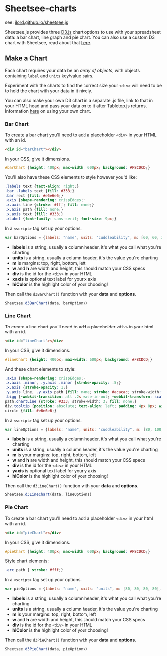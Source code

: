 # Sheetsee-charts

see: [jlord.github.io/sheetsee.js](jlord.github.io/sheetsee.js)

Sheetsee.js provides three [D3.js](http://d3js.org/) chart options to use with your spreadsheet data: a bar chart, line graph and pie chart. You can also use a custom D3 chart with Sheetsee, read about that [here](custom-charts.md).

## Make a Chart

Each chart requires your data be an _array of objects_, with objects containing `label` and `units` key/value pairs.

Experiment with the charts to find the correct size your `<div>` will need to be to hold the chart with your data in it nicely.

You can also make your own D3 chart in a separate .js file, link to that in your HTML head and pass your data on to it after Tabletop.js returns. Information [here](custom-charts.md) on using your own chart.

### Bar Chart

To create a bar chart you'll need to add a placeholder `<div>` in your HTML with an id.

```HTML
<div id="barChart"></div>
```

In your CSS, give it dimensions.

```CSS
#barChart {height: 400px; max-width: 600px; background: #F8CDCD;}
```

You'll also have these CSS elements to style however you'd like:

```CSS
.labels text {text-align: right;}
.bar .labels text {fill: #333;}
.bar rect {fill: #e6e6e6;}
.axis {shape-rendering: crispEdges;}
.x.axis line {stroke: #fff; fill: none;}
.x.axis path {fill: none;}
.x.axis text {fill: #333;}
.xLabel {font-family: sans-serif; font-size: 9px;}
```

In a `<script>` tag set up your options.

```JAVASCRIPT
var barOptions = {labels: "name", units: "cuddleability", m: [60, 60, 30, 150], w: 600, h: 400, div: "#barChart", xaxis: "no. of pennies", hiColor: "#FF317D"}
```

- **labels** is a string, usually a column header, it's what you call what you're charting
- **units** is a string, usually a column header, it's the value you're charting
- **m** is margins: top, right, bottom, left
- **w** and **h** are width and height, this should match your CSS specs
- **div** is the id for the `<div>` in your HTML
- **xaxis** is optional text label for your x axis
- **hiColor** is the highlight color of your choosing!

Then call the `d3BarChart()` function with your **data** and **options**.

```javascript
Sheetsee.d3BarChart(data, barOptions)
```

### Line Chart

To create a line chart you'll need to add a placeholder `<div>` in your html with an id.

```HTML
<div id="lineChart"></div>
```

In your CSS, give it dimensions.

```CSS
#lineChart {height: 400px; max-width: 600px; background: #F8CDCD;}
```

And these chart elements to style:

```CSS
.axis {shape-rendering: crispEdges;}
.x.axis .minor, .y.axis .minor {stroke-opacity: .5;}
.x.axis {stroke-opacity: 1;}
.y.axis line, .y.axis path {fill: none; stroke: #acacac; stroke-width: 1;}
.bigg {-webkit-transition: all .2s ease-in-out; -webkit-transform: scale(2);}
path.chartLine {stroke: #333; stroke-width: 3; fill: none;}
div.tooltip {position: absolute; text-align: left; padding: 4px 8px; width: auto; font-size: 10px; height: auto; background: #fff; border: 0px; pointer-events: none;}
circle {fill: #e6e6e6;}
```

In a `<script>` tag set up your options.

```javascript
var lineOptions = {labels: "name", units: "cuddleability", m: [80, 100, 120, 100], w: 600, h: 400, div: "#lineChart", yaxis: "no. of pennies", hiColor: "#14ECC8"}
```

- **labels** is a string, usually a column header, it's what you call what you're charting
- **units** is a string, usually a column header, it's the value you're charting
- **m** is your margins: top, right, bottom, left
- **w** and **h** are width and height, this should match your CSS specs
- **div** is the id for the `<div>` in your HTML
- **yaxis** is optional text label for your y axis
- **hiColor** is the highlight color of your choosing!

Then call the `d3LineChart()` function with your **data** and **options**.

```JAVASCRIPT
Sheetsee.d3LineChart(data, lineOptions)
```

### Pie Chart

To create a bar chart you'll need to add a placeholder `<div>` in your html with an id.

```HTML
<div id="pieChart"></div>
```
In your CSS, give it dimensions.

```CSS
#pieChart {height: 400px; max-width: 600px; background: #F8CDCD;}
```

Style chart elements:

```CSS
.arc path { stroke: #fff;}
```

In a `<script>` tag set up your options.

```JAVASCRIPT
var pieOptions = {labels: "name", units: "units", m: [80, 80, 80, 80], w: 600, h: 400, div: "#pieChart", hiColor: "#14ECC8"}
```

- **labels** is a string, usually a column header, it's what you call what you're charting
- **units** is a string, usually a column header, it's the value you're charting
- **m** is your margins: top, right, bottom, left
- **w** and **h** are width and height, this should match your CSS specs
- **div** is the id for the `<div>` in your HTML
- **hiColor** is the highlight color of your choosing!

Then call the `d3PieChart()` function with your **data** and **options**.

```JAVASCRIPT
Sheetsee.d3PieChart(data, pieOptions)
```
